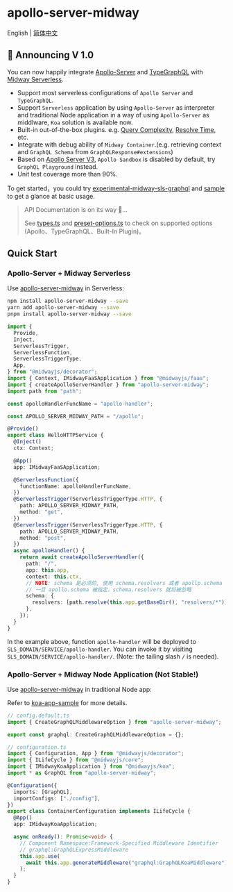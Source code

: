 # apollo-server-midway

English | [简体中文](./README.md)

## 🎉 Announcing V 1.0

You can now happily integrate [Apollo-Server](https://www.apollographql.com/docs/apollo-server) and [TypeGraphQL](https://github.com/MichalLytek/type-graphql) with [Midway Serverless](https://www.yuque.com/midwayjs/midway_v2/serverless_introduction).

- Support most serverless configurations of `Apollo Server` and `TypeGraphQL`.
- Support `Serverless` application by using `Apollo-Server` as interpreter and traditional Node application in a way of using `Apollo-Server` as middlware, `Koa` solution is available now.
- Built-in out-of-the-box plugins. e.g. [Query Complexity](packages/apollo-query-complexity), [Resolve Time](packages/apollo-resolve-time), etc.
- Integrate with debug ability of `Midway Container`.(e.g. retrieving context and `GraphQL Schema` from `GraphQLResponse#extensions`)
- Based on [Apollo Server V3](https://www.apollographql.com/docs/apollo-server/migration/), `Apollo Sandbox` is disabled by default, try `GraphQL Playground` instead.
- Unit test coverage more than 90%.

To get started，you could try [experimental-midway-sls-graphql](https://github.com/linbudu599/experimental-midway-sls-graphql) and [sample](packages/sample/src/function/hello.ts) to get a glance at basic usage.

> API Documentation is on its way 🐎...
>
> See [types.ts](packages/apollo-server-midway/lib/shared/types.ts) and [preset-options.ts](packages/apollo-server-midway/lib/shared/preset-option.ts) to check on supported options (Apollo、TypeGraphQL、Built-In Plugin)。

## Quick Start

### Apollo-Server + Midway Serverless

Use [apollo-server-midway](packages/apollo-server-midway) in Serverless:

```bash
npm install apollo-server-midway --save
yarn add apollo-server-midway --save
pnpm install apollo-server-midway --save
```

```typescript
import {
  Provide,
  Inject,
  ServerlessTrigger,
  ServerlessFunction,
  ServerlessTriggerType,
  App,
} from "@midwayjs/decorator";
import { Context, IMidwayFaaSApplication } from "@midwayjs/faas";
import { createApolloServerHandler } from "apollo-server-midway";
import path from "path";

const apolloHandlerFuncName = "apollo-handler";

const APOLLO_SERVER_MIDWAY_PATH = "/apollo";

@Provide()
export class HelloHTTPService {
  @Inject()
  ctx: Context;

  @App()
  app: IMidwayFaaSApplication;

  @ServerlessFunction({
    functionName: apolloHandlerFuncName,
  })
  @ServerlessTrigger(ServerlessTriggerType.HTTP, {
    path: APOLLO_SERVER_MIDWAY_PATH,
    method: "get",
  })
  @ServerlessTrigger(ServerlessTriggerType.HTTP, {
    path: APOLLO_SERVER_MIDWAY_PATH,
    method: "post",
  })
  async apolloHandler() {
    return await createApolloServerHandler({
      path: "/",
      app: this.app,
      context: this.ctx,
      // NOTE: schema 是必须的, 使用 schema.resolvers 或者 apollp.schema 来指定
      // 一旦 apollo.schema 被指定，schema.resolvers 就将被忽略
      schema: {
        resolvers: [path.resolve(this.app.getBaseDir(), "resolvers/*")],
      },
    });
  }
}
```

In the example above, function `apollo-handler` will be deployed to `SLS_DOMAIN/SERVICE/apollo-handler`. You can invoke it by visiting `SLS_DOMAIN/SERVICE/apollo-handler/`. (Note: the tailing slash `/` is needed).

### Apollo-Server + Midway Node Application (Not Stable!)

Use [apollo-server-midway](packages/apollo-server-midway/lib/app/graphql-middleware.ts) in traditional Node app:

Refer to [koa-app-sample](packages/koa-app-sample) for more details.

```typescript
// config.default.ts
import { CreateGraphQLMiddlewareOption } from "apollo-server-midway";

export const graphql: CreateGraphQLMiddlewareOption = {};

// configuration.ts
import { Configuration, App } from "@midwayjs/decorator";
import { ILifeCycle } from "@midwayjs/core";
import { IMidwayKoaApplication } from "@midwayjs/koa";
import * as GraphQL from "apollo-server-midway";

@Configuration({
  imports: [GraphQL],
  importConfigs: ["./config"],
})
export class ContainerConfiguration implements ILifeCycle {
  @App()
  app: IMidwayKoaApplication;

  async onReady(): Promise<void> {
    // Component Namespace:Framework-Specified Middleware Identifier
    // graphql:GraphQLExpressMiddleware
    this.app.use(
      await this.app.generateMiddleware("graphql:GraphQLKoaMiddleware")
    );
  }
}
```
